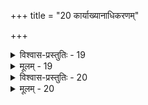 +++
title = "20 कार्याख्यानाधिकरणम्"

+++

<details><summary>विश्वास-प्रस्तुतिः - 19</summary>

19. आचामेदित्यपूर्वाचमनमिह विधेः प्राणविद्यावतस्स्यात्  
मैवं स्मृत्यादिसिद्धेः परमनुविहिता प्राणवासस्त्वदृष्टिः ।  
भुञ्जीतेत्यादिनीत्या विधिरपि घटते प्राप्तधात्वर्थनिष्ठः  
प्रागुक्ता प्राणविद्या तदिदमवसरे चिन्तितं त्वङ्गमस्याः ॥
</details>

<details><summary>मूलम् - 19</summary>

19. आचामेदित्यपूर्वाचमनमिह विधेः प्राणविद्यावतस्स्यात्  
मैवं स्मृत्यादिसिद्धेः परमनुविहिता प्राणवासस्त्वदृष्टिः ।  
भुञ्जीतेत्यादिनीत्या विधिरपि घटते प्राप्तधात्वर्थनिष्ठः  
प्रागुक्ता प्राणविद्या तदिदमवसरे चिन्तितं त्वङ्गमस्याः ॥
</details>


<details><summary>विश्वास-प्रस्तुतिः - 20</summary>

20. आदावन्ते च वासःपरिधिरभिहितो मन्यतिश्चात्र दृष्ट्यै  
सा चाराध्यप्रियार्था स्तुतिरिह न भवेद्गत्यलाभाभिनन्द्या ।  
युक्तश्चापूर्वभावात् परिदधतिगिरा तद्विधानाभिसन्धिः  
प्राणश्चाराधनीयः परिहितवसनो युज्यते सद्भिरद्भिः ॥
</details>

<details><summary>मूलम् - 20</summary>

20. आदावन्ते च वासःपरिधिरभिहितो मन्यतिश्चात्र दृष्ट्यै  
सा चाराध्यप्रियार्था स्तुतिरिह न भवेद्गत्यलाभाभिनन्द्या ।  
युक्तश्चापूर्वभावात् परिदधतिगिरा तद्विधानाभिसन्धिः  
प्राणश्चाराधनीयः परिहितवसनो युज्यते सद्भिरद्भिः ॥
</details>